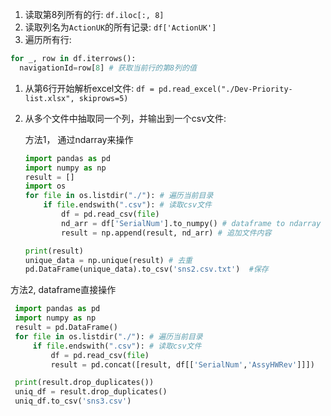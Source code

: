 1. 读取第8列所有的行: `df.iloc[:, 8]`
1. 读取列名为`ActionUK`的所有记录: `df['ActionUK']`
1. 遍历所有行: 
  ~~~python
  for _, row in df.iterrows():
    navigationId=row[8] # 获取当前行的第8列的值
  ~~~
1. 从第6行开始解析excel文件: `df = pd.read_excel("./Dev-Priority-list.xlsx", skiprows=5)`
1.  从多个文件中抽取同一个列，并输出到一个csv文件:

    方法1， 通过ndarray来操作
    ~~~python
    import pandas as pd
    import numpy as np
    result = []
    import os
    for file in os.listdir("./"): # 遍历当前目录
        if file.endswith(".csv"): # 读取csv文件
            df = pd.read_csv(file)
            nd_arr = df['SerialNum'].to_numpy() # dataframe to ndarray
            result = np.append(result, nd_arr) # 追加文件内容

    print(result)
    unique_data = np.unique(result) # 去重
    pd.DataFrame(unique_data).to_csv('sns2.csv.txt')  #保存
    ~~~

   方法2, dataframe直接操作
   ~~~python
    import pandas as pd
    import numpy as np
    result = pd.DataFrame()
    for file in os.listdir("./"): # 遍历当前目录
        if file.endswith(".csv"): # 读取csv文件
            df = pd.read_csv(file)
            result = pd.concat([result, df[['SerialNum','AssyHWRev']]])

    print(result.drop_duplicates())
    uniq_df = result.drop_duplicates()
    uniq_df.to_csv('sns3.csv')
   ~~~